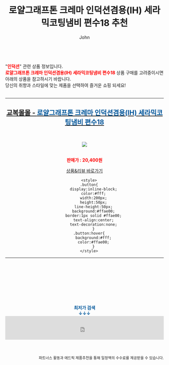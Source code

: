 ﻿---
layout: post
title:  "로얄그래프톤 크레마 인덕션겸용(IH) 세라믹코팅냄비 편수18 추천"
author: John
categories: [ 인덕션 ]
tags: [ 인덕션, 인덕션가격, 인덕션 하이라이트, 인덕션 냄비, 인덕션 뜻, 인덕션 원리, 인덕션 사용법, 인덕션 전기요금, 인덕션 하이라이트 차이, 인덕션 추천 ]
image: http://gdimg.gmarket.co.kr/2101035086/still/600?ver=1619668536 
description: "로얄그래프톤 크레마 인덕션겸용(IH) 세라믹코팅냄비 편수18 추천 관련 상품으로 가장 고객 선호도가 높은 제품입니다."
toc: true
toc_sticky: true
---

<br>
"<b><font color='#ff0000'>인덕션</font></b>" 관련 상품 정보입니다.
<br>
<b><font color='#ff0000'>로얄그래프톤 크레마 인덕션겸용(IH) 세라믹코팅냄비 편수18</font></b> 상품 구매를 고려중이시면 아래의 상품을 참고하시기 바랍니다.
<br>
당신의 취향과 스타일에 맞는 제품을 선택하여 즐거운 쇼핑 되세요!
<br><br>
<hr>
<p>
    
<center><h2><a href="https://nico.kr/hm9PIQ" target="_blank"><b>교복몰몰 - <font color='#01579B'>로얄그래프톤 크레마 인덕션겸용(IH) 세라믹코팅냄비 편수18</font></b></a></h2><br>

<a href="https://nico.kr/hm9PIQ" target="_blank"><img src="http://gdimg.gmarket.co.kr/2101035086/still/600?ver=1619668536"></a><br><br>

<b><font color='#ff0000'>판매가 : 20,400원 </font></b><br>

<a href="https://nico.kr/hm9PIQ" target="_blank" class="button">상품&리뷰 바로가기</a><p>

        <style>
        .button{
            display:inline-block;
            color:#fff;
            width:200px;
            height:50px;
            line-height:50px;
            background:#ffae00;
            border:1px solid #ffae00;
            text-align:center;
            text-decoration:none;
            }
        .button:hover{
            background:#fff;
            color:#ffae00;
            }
        </style>

<hr>

<br><br><br><br><br><br><br>
<center><b><font color='#01579B' size='medium'>최저가 검색<br>
↓↓↓</font></b></center>
<center><iframe src="https://coupa.ng/b1Tbjx" width="100%" height="75" frameborder="0" scrolling="no" referrerpolicy="unsafe-url"></iframe></center>
<br><br>
<p>
<small>
    <div align="right">파트너스 활동과 애드픽 제품추천을 통해 일정액의 수수료를 제공받을 수 있습니다.</div>
</small>
</p>
